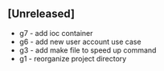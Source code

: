 ## [Unreleased]

* g7 - add ioc container
* g6 - add new user account use case
* g3 - add make file to speed up command
* g1 - reorganize project directory
